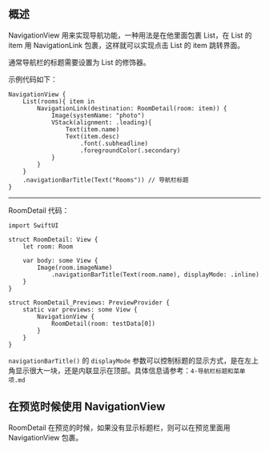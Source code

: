 ## 概述

NavigationView 用来实现导航功能，一种用法是在他里面包裹 List，在 List 的 item 用 NavigationLink 包裹，这样就可以实现点击 List 的 item 跳转界面。

通常导航栏的标题需要设置为 List 的修饰器。

示例代码如下：

```
NavigationView {
    List(rooms){ item in
        NavigationLink(destination: RoomDetail(room: item)) {
            Image(systemName: "photo")
            VStack(alignment: .leading){
                Text(item.name)
                Text(item.desc)
                    .font(.subheadline)
                    .foregroundColor(.secondary)
            }
        }
    }
    .navigationBarTitle(Text("Rooms")) // 导航栏标题
}
```

---

RoomDetail 代码：

```
import SwiftUI

struct RoomDetail: View {
    let room: Room
    
    var body: some View {
        Image(room.imageName)
            .navigationBarTitle(Text(room.name), displayMode: .inline)
    }
}

struct RoomDetail_Previews: PreviewProvider {
    static var previews: some View {
        NavigationView {
            RoomDetail(room: testData[0])
        }
    }
}
```

`navigationBarTitle()` 的 `displayMode` 参数可以控制标题的显示方式，是在左上角显示很大一块，还是内联显示在顶部。具体信息请参考：`4-导航栏标题和菜单项.md`

## 在预览时候使用 NavigationView

RoomDetail 在预览的时候，如果没有显示标题栏，则可以在预览里面用 NavigationView 包裹。
